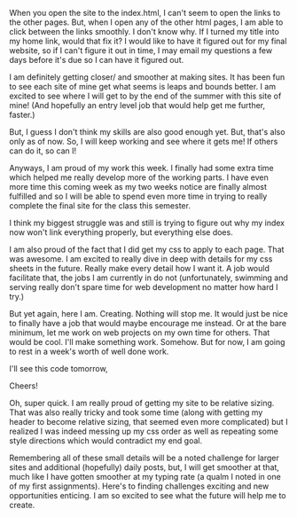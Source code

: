 When you open the site to the index.html, I can't seem to open the links to the other pages. But, when I open any of the other html pages, I am able to click between the links smoothly. I don't know why. If I turned my title into my home link, would that fix it? I would like to have it figured out for my final website, so if I can't figure it out in time, I may email my questions a few days before it's due so I can have it figured out. 

I am definitely getting closer/ and smoother at making sites. It has been fun to see each site of mine get what seems is leaps and bounds better. I am excited to see where I will get to by the end of the summer with this site of mine! (And hopefully an entry level job that would help get me further, faster.)

But, I guess I don't think my skills are also good enough yet. But, that's also only as of now. So, I will keep working and see where it gets me! If others can do it, so can I! 

Anyways, I am proud of my work this week. I finally had some extra time which helped me really develop more of the working parts. I have even more time this coming week as my two weeks notice are finally almost fulfilled and so I will be able to spend even more time in trying to really complete the final site for the class this semester. 

I think my biggest struggle was and still is trying to figure out why my index now won't link everything properly, but everything else does. 

I am also proud of the fact that I did get my css to apply to each page. That was awesome. I am excited to really dive in deep with details for my css sheets in the future. Really make every detail how I want it. A job would facilitate that, the jobs I am currently in do not (unfortunately, swimming and serving really don't spare time for web development no matter how hard I try.)

But yet again, here I am. Creating. Nothing will stop me. It would just be nice to finally have a job that would maybe encourage me instead. Or at the bare minimum, let me work on web projects on my own time for others. That would be cool. I'll make something work. Somehow. But for now, I am going to rest in a week's worth of well done work. 

I'll see this code tomorrow, 

Cheers! 

Oh, super quick. I am really proud of getting my site to be relative sizing. That was also really tricky and took some time (along with getting my header to become relative sizing, that seemed even more complicated) but I realized I was indeed messing up my css order as well as repeating some style directions which would contradict my end goal. 

Remembering all of these small details will be a noted challenge for larger sites and additional (hopefully) daily posts, but, I will get smoother at that, much like I have gotten smoother at my typing rate (a qualm I noted in one of my first assignments). Here's to finding challenges exciting and new opportunities enticing. I am so excited to see what the future will help me to create. 